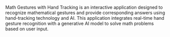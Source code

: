 Math Gestures with Hand Tracking is an interactive application designed to recognize mathematical gestures and provide corresponding answers using hand-tracking technology and AI. This application integrates real-time hand gesture recognition with a generative AI model to solve math problems based on user input.
